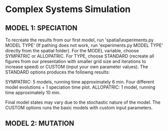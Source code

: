 # Complex Systems Simulation

## MODEL 1: SPECIATION

To recreate the results from our first model, run 'spatial\experiments.py MODEL TYPE' (If pathing does not work, run 'experiments.py MODEL TYPE' directly from the spatial folder). For the MODEL variable, choose SYMPATRIC or ALLOPATRIC. For TYPE, choose STANDARD (recreate all figures from our presentation with smaller grid size and iterations to increase speed) or CUSTOM (input your own parameter values). The STANDARD options produces the followng results:

SYMPATRIC: 5 models, running time approximately 6 min. Four different model evolutions + 1 speciation time plot.
ALLOPATRIC: 1 model, running time approximately 10 min.

Final model states may vary due to the stochastic nature of the model. The CUSTOM options runs the basic models with custom input parameters.

## MODEL 2: MUTATION
